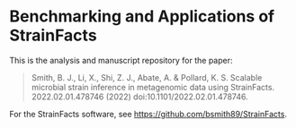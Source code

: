 # Benchmarking and Applications of StrainFacts

This is the analysis and manuscript repository for the paper:

> Smith, B. J., Li, X., Shi, Z. J., Abate, A. & Pollard, K. S. Scalable microbial strain inference in metagenomic data using StrainFacts. 2022.02.01.478746 (2022) doi:10.1101/2022.02.01.478746.

For the StrainFacts software, see <https://github.com/bsmith89/StrainFacts>.
